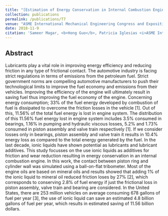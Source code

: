 ```yaml
---
title: "[Estimation of Energy Conservation in Internal Combustion Engine Vehicles Using Ionic Liquid As an Additive](https://asmedigitalcollection.asme.org/IMECE/proceedings-abstract/IMECE2018/52170/V012T11A048/275521)"
collection: publications
permalink: /publications/T7
venue: "ASME International Mechanical Engineering Congress and Exposition"
date: 2018-11-9
citation: 'Sameer Magar, <b>Hong Guo</b>, Patricia Iglesias <i>ASME International Mechanical Engineering Congress and Exposition</i> <b>2018</b>.'
---
```


## Abstract
Lubricants play a vital role in improving energy efficiency and reducing friction in any type of frictional contact. The automotive industry is facing strict regulations in terms of emissions from the petroleum fuel. Strict government norms are compelling automotive manufacturers to push their technological limits to improve the fuel economy and emissions from their vehicles. Improving the efficiency of the engine will ultimately result in saving fuel thus improving the fuel economy of the engine. Concerning energy consumption; 33% of the fuel energy developed by combustion of fuel is dissipated to overcome the friction losses in the vehicle [1]. Out of this, 11.56% of the total fuel energy is lost in engine system. The distribution of this 11.56% fuel energy lost in engine system includes 3.5% consumed in bearings, 1.16% in pumping and hydraulic viscous losses, 5.2% and 1.73% consumed in piston assembly and valve train respectively [1]. If we consider losses only in bearings, piston assembly and valve train it results in 10.4% energy loss as compared to the total energy generated by the fuel. In the last decade, ionic liquids have shown potential as lubricants and lubricant additives. This study focusses on the use ionic liquids as additives for friction and wear reduction resulting in energy conservation in an internal combustion engine. In this work, the contact between piston ring and cylinder wall was simulated using a ball-on-flat tribometer. Most of the engine oils are based on mineral oils and results showed that adding 1% of the ionic liquid to mineral oil reduced friction loses by 27% [2], which corresponds to conserving 2.8% of fuel energy if just the frictional loss in piston assembly, valve train and bearing are considered. In the United States, there are 253 million vehicles on average consuming 678 gallons of fuel per year [3], the use of ionic liquid can save an estimated 4.8 billion gallons of fuel per year, which results in estimated saving of 11.56 billion dollars.
